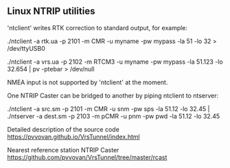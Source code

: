 ## Linux NTRIP utilities

'ntclient' writes RTK correction to standard output, for example:

./ntclient -a rtk.ua -p 2101 -m CMR -u myname -pw mypass -la 51 -lo 32 > /dev/ttyUSB0

./ntclient -a vrs.ua -p 2102 -m RTCM3 -u myname -pw mypass -la 51.123 -lo 32.654 | pv -ptebar > /dev/null

NMEA input is not supported by 'ntclient' at the moment.

One NTRIP Caster can be bridged to another by piping ntclient to ntserver:

./ntclient -a src.sm -p 2101 -m CMR -u snm -pw sps -la 51.12 -lo 32.45 | ./ntserver -a dest.sm -p 2103 -m pCMR -u pnm -pw pwd -la 51.12 -lo 32.45

Detailed description of the source code
https://pvvovan.github.io/VrsTunnel/index.html


Nearest reference station NTRIP Caster
https://github.com/pvvovan/VrsTunnel/tree/master/rcast
